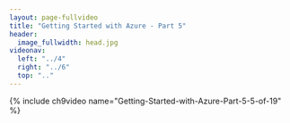 ```yaml
---
layout: page-fullvideo
title: "Getting Started with Azure - Part 5"
header:
  image_fullwidth: head.jpg
videonav:
  left: "../4"
  right: "../6"
  top: ".."
---
```


{% include ch9video name="Getting-Started-with-Azure-Part-5-5-of-19" %}
